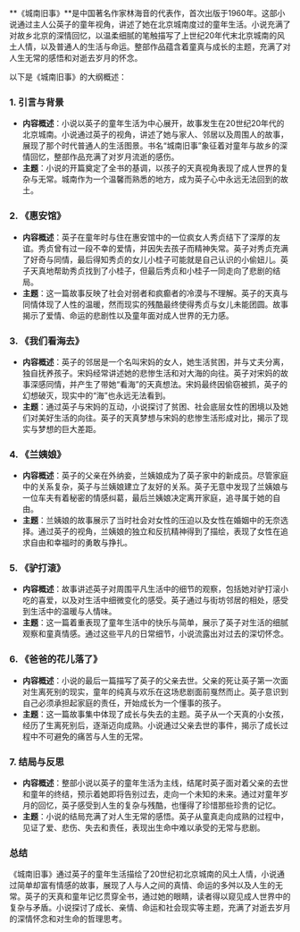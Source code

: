 **《城南旧事》**是中国著名作家林海音的代表作，首次出版于1960年。这部小说通过主人公英子的童年视角，讲述了她在北京城南度过的童年生活。小说充满了对故乡北京的深情回忆，以温柔细腻的笔触描写了上世纪20年代末北京城南的风土人情，以及普通人的生活与命运。整部作品蕴含着童真与成长的主题，充满了对人生无常的感悟和对逝去岁月的怀念。

以下是《城南旧事》的大纲概述：

### 1. **引言与背景**
- **内容概述**：小说以英子的童年生活为中心展开，故事发生在20世纪20年代的北京城南。小说通过英子的视角，讲述了她与家人、邻居以及周围人的故事，展现了那个时代普通人的生活图景。书名“城南旧事”象征着对童年与故乡的深情回忆，整部作品充满了对岁月流逝的感伤。
- **主题**：小说的开篇奠定了全书的基调，以孩子的天真视角表现了成人世界的复杂与无常。城南作为一个温馨而熟悉的地方，成为英子心中永远无法回到的故土。

### 2. **《惠安馆》**
- **内容概述**：英子在童年时与住在惠安馆中的一位疯女人秀贞结下了深厚的友谊。秀贞曾有过一段不幸的爱情，并因失去孩子而精神失常。英子对秀贞充满了好奇与同情，最后得知秀贞的女儿小桂子可能就是自己认识的小偷妞儿。英子天真地帮助秀贞找到了小桂子，但最后秀贞和小桂子一同走向了悲剧的结局。
- **主题**：这一篇故事反映了社会对弱者和疯癫者的冷漠与不理解。英子的天真与同情体现了人性的温暖，然而现实的残酷最终使得秀贞与女儿未能团圆。故事揭示了爱情、命运的悲剧性以及童年面对成人世界的无力感。

### 3. **《我们看海去》**
- **内容概述**：英子的邻居是一个名叫宋妈的女人，她生活贫困，并与丈夫分离，独自抚养孩子。宋妈经常讲述她的悲惨生活和对大海的向往。英子对宋妈的故事深感同情，并产生了带她“看海”的天真想法。宋妈最终因偷窃被抓，英子的幻想破灭，现实中的“海”也永远无法看到。
- **主题**：通过英子与宋妈的互动，小说探讨了贫困、社会底层女性的困境以及她们对美好生活的向往。英子的天真梦想与宋妈的悲惨生活形成对比，揭示了现实与梦想的巨大差距。

### 4. **《兰姨娘》**
- **内容概述**：英子的父亲在外纳妾，兰姨娘成为了英子家中的新成员。尽管家庭中的关系复杂，英子与兰姨娘建立了友好的关系。英子无意中发现了兰姨娘与一位车夫有着秘密的情感纠葛，最后兰姨娘决定离开家庭，追寻属于她的自由。
- **主题**：兰姨娘的故事展示了当时社会对女性的压迫以及女性在婚姻中的无奈选择。通过英子的视角，兰姨娘的独立和反抗精神得到了描绘，表现了女性在追求自由和幸福时的勇敢与挣扎。

### 5. **《驴打滚》**
- **内容概述**：故事讲述英子对周围平凡生活中的细节的观察，包括她对驴打滚小吃的喜爱，以及对生活中细微变化的感受。英子通过与街坊邻居的相处，感受到生活中的温暖与人情味。
- **主题**：这一篇着重表现了童年生活中的快乐与简单，展示了英子对生活的细腻观察和童真情感。通过这些平凡的日常细节，小说流露出对过去的深切怀念。

### 6. **《爸爸的花儿落了》**
- **内容概述**：小说的最后一篇描写了英子的父亲去世。父亲的死让英子第一次面对生离死别的现实，童年的纯真与欢乐在这场悲剧面前戛然而止。英子意识到自己必须承担起家庭的责任，开始成长为一个懂事的孩子。
- **主题**：这一篇故事集中体现了成长与失去的主题。英子从一个天真的小女孩，经历了生离死别后，逐渐迈向成熟。小说通过父亲去世的事件，揭示了成长过程中不可避免的痛苦与人生的无常。

### 7. **结局与反思**
- **内容概述**：整部小说以英子的童年生活为主线，结尾时英子面对着父亲的去世和童年的终结，预示着她即将告别过去，走向一个未知的未来。通过对童年岁月的回忆，英子感受到人生的复杂与残酷，也懂得了珍惜那些珍贵的记忆。
- **主题**：小说的结局充满了对人生无常的感悟。英子从童真走向成熟的过程中，见证了爱、悲伤、失去和责任，表现出生命中难以承受的无常与悲剧。

### **总结**
《城南旧事》通过英子的童年生活描绘了20世纪初北京城南的风土人情，小说通过简单却富有情感的故事，展现了人与人之间的真情、命运的多舛以及人生的无常。英子的天真和童年记忆贯穿全书，通过她的眼睛，读者得以窥见成人世界中的复杂与矛盾。小说探讨了成长、亲情、命运和社会现实等主题，充满了对逝去岁月的深情怀念和对生命的哲理思考。